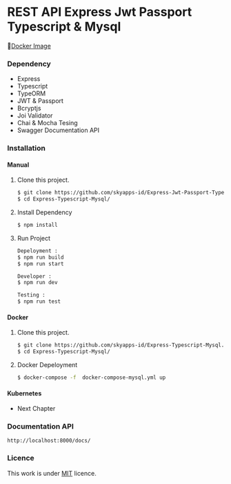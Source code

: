# REST API Express Jwt Passport Typescript & Mysql

🚢[Docker Image](https://hub.docker.com/repository/docker/rootduck/express-api)

### Dependency 
- Express
- Typescript
- TypeORM
- JWT & Passport
- Bcryptjs
- Joi Validator
- Chai & Mocha Tesing
- Swagger Documentation API

### Installation

#### Manual
1. Clone this project.
   
    ```sh
    $ git clone https://github.com/skyapps-id/Express-Jwt-Passport-Typescript-Mysql.git 
    $ cd Express-Typescript-Mysql/
    ```

2. Install Dependency
   
    ```sh
    $ npm install 
    ```

3. Run Project
   
    ```sh
    Depeloyment :
    $ npm run build
    $ npm run start

    Developer :
    $ npm run dev

    Testing :
    $ npm run test 
    ```
#### Docker
1. Clone this project.
   
    ```sh
    $ git clone https://github.com/skyapps-id/Express-Typescript-Mysql.git 
    $ cd Express-Typescript-Mysql/
    ```
2. Docker Depeloyment

    ```sh
    $ docker-compose -f  docker-compose-mysql.yml up
    ```
#### Kubernetes
- Next Chapter


### Documentation API
``http://localhost:8000/docs/``

### Licence

This work is under [MIT](LICENCE) licence.